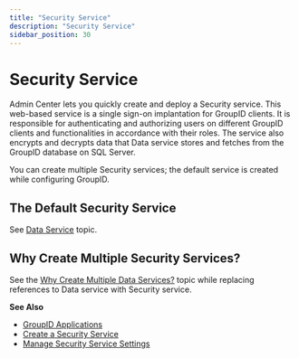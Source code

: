 ```yaml
---
title: "Security Service"
description: "Security Service"
sidebar_position: 30
---
```


# Security Service

Admin Center lets you quickly create and deploy a Security service. This web-based service is a
single sign-on implantation for GroupID clients. It is responsible for authenticating and
authorizing users on different GroupID clients and functionalities in accordance with their roles.
The service also encrypts and decrypts data that Data service stores and fetches from the GroupID
database on SQL Server.

You can create multiple Security services; the default service is created while configuring GroupID.

## The Default Security Service

See [Data Service](/docs/directorymanager/11.0/admincenter/service/dataservice/overview.md)
topic.

## Why Create Multiple Security Services?

See the
[Why Create Multiple Data Services?](/docs/directorymanager/11.0/admincenter/service/dataservice/overview.md#why-create-multiple-data-services)
topic while replacing references to Data service with Security service.

**See Also**

- [GroupID Applications](/docs/directorymanager/11.0/admincenter/applications/applications.md)
- [Create a Security Service](/docs/directorymanager/11.0/admincenter/service/securityservice/create.md)
- [Manage Security Service Settings](/docs/directorymanager/11.0/admincenter/service/securityservice/manage.md)

